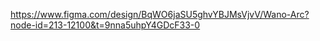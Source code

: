 https://www.figma.com/design/BqWO6jaSU5ghvYBJMsVjvV/Wano-Arc?node-id=213-12100&t=9nna5uhpY4GDcF33-0
